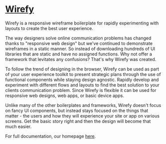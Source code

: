 [Wirefy](http://cjdsie.github.com/wirefy)
=================

Wirefy is a responsive wireframe boilerplate for rapidly experimenting with layouts to create the best user experience. 

The way designers solve online communication problems has changed thanks to "responsive web design" but we've continued to demonstrate wireframes in a static manner. So instead of downloading hundreds of UI libraries that are static and have no assigned functions. Why not offer a framework that levitates any confusions? That's why Wirefy was created. 

To follow the trend of designing in the browser, Wirefy can be used as part of your user experience toolkit to present strategic plans through the use of functional components while staying design agnostic. Rapidly develop and experiment with different flows and layouts to find the best solution to your clients communication problem. Since Wirefy is flexible it can be used for responsive web designs, web apps, or basic device apps. 

Unlike many of the other boilerplates and frameworks, Wirefy doesn't focus on fancy UI components, but instead stays focused on the things that matter - the users and how they will experience your site or app on various screens. Get the basic story right and then the design will become that much easier.  

For full documentation, our homepage [here](http://cjdsie.github.com/wirefy). 


